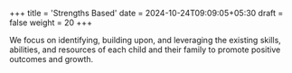 +++
title = 'Strengths Based'
date = 2024-10-24T09:09:05+05:30
draft = false
weight = 20
+++

We focus on identifying, building upon, and leveraging the existing skills, abilities, and resources of each child and their family to promote positive outcomes and growth.
